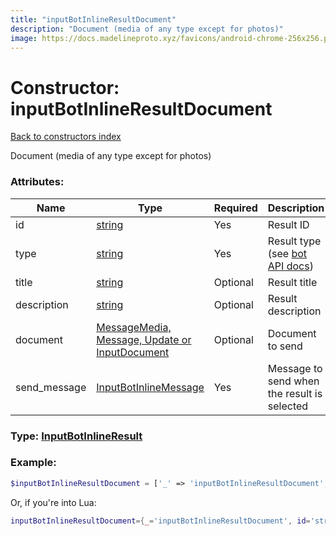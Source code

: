 ```yaml
---
title: "inputBotInlineResultDocument"
description: "Document (media of any type except for photos)"
image: https://docs.madelineproto.xyz/favicons/android-chrome-256x256.png
---
```

# Constructor: inputBotInlineResultDocument  
[Back to constructors index](index.md)



Document (media of any type except for photos)

### Attributes:

| Name     |    Type       | Required | Description |
|----------|---------------|----------|-------------|
|id|[string](../types/string.md) | Yes|Result ID|
|type|[string](../types/string.md) | Yes|Result type (see [bot API docs](https://core.telegram.org/bots/api#inlinequeryresult))|
|title|[string](../types/string.md) | Optional|Result title|
|description|[string](../types/string.md) | Optional|Result description|
|document|[MessageMedia, Message, Update or InputDocument](../types/InputDocument.md) | Optional|Document to send|
|send\_message|[InputBotInlineMessage](../types/InputBotInlineMessage.md) | Yes|Message to send when the result is selected|



### Type: [InputBotInlineResult](../types/InputBotInlineResult.md)


### Example:

```php
$inputBotInlineResultDocument = ['_' => 'inputBotInlineResultDocument', 'id' => 'string', 'type' => 'string', 'title' => 'string', 'description' => 'string', 'document' => InputDocument, 'send_message' => InputBotInlineMessage];
```  


Or, if you're into Lua:

```lua
inputBotInlineResultDocument={_='inputBotInlineResultDocument', id='string', type='string', title='string', description='string', document=InputDocument, send_message=InputBotInlineMessage}

```


